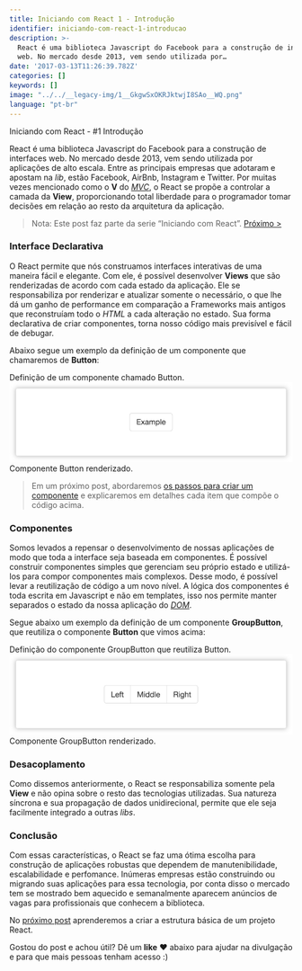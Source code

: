 ```yaml
---
title: Iniciando com React 1 - Introdução
identifier: iniciando-com-react-1-introducao
description: >-
  React é uma biblioteca Javascript do Facebook para a construção de interfaces
  web. No mercado desde 2013, vem sendo utilizada por…
date: '2017-03-13T11:26:39.782Z'
categories: []
keywords: []
image: "../../__legacy-img/1__GkgwSxOKRJktwjI8SAo__WQ.png"
language: "pt-br"
---
```


Iniciando com React - #1 Introdução

React é uma biblioteca Javascript do Facebook para a construção de interfaces web. No mercado desde 2013, vem sendo utilizada por aplicações de alto escala. Entre as principais empresas que adotaram e apostam na _lib_, estão Facebook, AirBnb, Instagram e Twitter. Por muitas vezes mencionado como o **V** do [_MVC_](https://pt.wikipedia.org/wiki/MVC), o React se propõe a controlar a camada da **View**, proporcionando total liberdade para o programador tomar decisões em relação ao resto da arquitetura da aplicação.

> Nota: Este post faz parte da serie “Iniciando com React”.
> [Próximo >](https://medium.com/@viniciusdacal/iniciando-com-react-2-criando-a-estrutura-do-projeto-2c3b0f8e9f9)

### Interface Declarativa

O React permite que nós construamos interfaces interativas de uma maneira fácil e elegante. Com ele, é possível desenvolver **Views** que são renderizadas de acordo com cada estado da aplicação. Ele se responsabiliza por renderizar e atualizar somente o necessário, o que lhe dá um ganho de performance em comparação a Frameworks mais antigos que reconstruíam todo o _HTML_ a cada alteração no estado. Sua forma declarativa de criar componentes, torna nosso código mais previsível e fácil de debugar.

Abaixo segue um exemplo da definição de um componente que chamaremos de **Button**:

Definição de um componente chamado Button.
![Componente Button renderizado.](../../__legacy-img/1__3Q2z7pDtYByN2CIl0QCAEQ.png)
Componente Button renderizado.

> Em um próximo post, abordaremos [os passos para criar um componente](https://blog.coderockr.com/iniciando-com-react-3-criando-componentes-97f7023ca5ab) e explicaremos em detalhes cada item que compõe o código acima.

### Componentes

Somos levados a repensar o desenvolvimento de nossas aplicações de modo que toda a interface seja baseada em componentes. É possível construir componentes simples que gerenciam seu próprio estado e utilizá-los para compor componentes mais complexos. Desse modo, é possível levar a reutilização de código a um novo nível. A lógica dos componentes é toda escrita em Javascript e não em templates, isso nos permite manter separados o estado da nossa aplicação do [_DOM_](https://developer.mozilla.org/pt-br/docs/DOM/Referencia_do_DOM).

Segue abaixo um exemplo da definição de um componente **GroupButton**, que reutiliza o componente **Button** que vimos acima:

Definição do componente GroupButton que reutiliza Button.
![Componente GroupButton renderizado.](../../__legacy-img/1__fF3gVcC__INGvPhieNoGA3A.png)
Componente GroupButton renderizado.

### Desacoplamento

Como dissemos anteriormente, o React se responsabiliza somente pela **View** e não opina sobre o resto das tecnologias utilizadas. Sua natureza síncrona e sua propagação de dados unidirecional, permite que ele seja facilmente integrado a outras _libs_.

### Conclusão

Com essas características, o React se faz uma ótima escolha para construção de aplicações robustas que dependem de manutenibilidade, escalabilidade e perfomance. Inúmeras empresas estão construindo ou migrando suas aplicações para essa tecnologia, por conta disso o mercado tem se mostrado bem aquecido e semanalmente aparecem anúncios de vagas para profissionais que conhecem a biblioteca.

No [próximo post](https://blog.coderockr.com/iniciando-com-react-2-criando-a-estrutura-do-projeto-2c3b0f8e9f9) aprenderemos a criar a estrutura básica de um projeto React.

Gostou do post e achou útil? Dê um **like** ❤️ abaixo para ajudar na divulgação e para que mais pessoas tenham acesso :)
